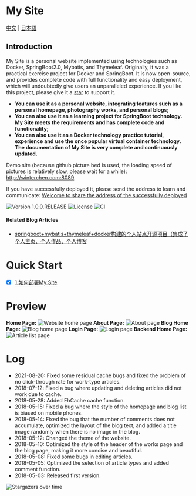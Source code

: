 # My Site

[中文](/doc/README_cn.md) | [日本語](/doc/README_jp.md)

## Introduction

My Site is a personal website implemented using technologies such as Docker, SpringBoot2.0, Mybatis, and Thymeleaf.
Originally, it was a practical exercise project for Docker and SpringBoot. It is now open-source, and provides complete
code with full functionality and easy deployment, which will undoubtedly give users an unparalleled experience. If you
like this project, please give it a [star](<https://github.com/WinterChenS/my-site>) to support it.

- **You can use it as a personal website, integrating features such as a personal homepage, photography works, and
  personal blogs;**
- **You can also use it as a learning project for SpringBoot technology. My Site meets the requirements and has complete
  code and functionality;**
- **You can also use it as a Docker technology practice tutorial, experience and use the once popular virtual container
  technology. The documentation of My Site is very complete and continuously updated.**

Demo site (because github picture bed is used, the loading speed of pictures is relatively slow, please wait for a
while): <http://winterchen.com:8089>

If you have successfully deployed it, please send the address to learn and
communicate: [Welcome to share the address of the successfully deployed](<https://github.com/WinterChenS/my-site/issues/1>)

![Version 1.0.0.RELEASE](<https://img.shields.io/badge/version-1.0.0-yellow.svg>)
[![License](<https://img.shields.io/badge/license-apache-blue.svg>)](<https://github.com/ZHENFENG13/My-Blog/blob/master/LICENSE>)
[![CI](<https://github.com/WinterChenS/my-site/actions/workflows/main.yml/badge.svg>)](<https://github.com/WinterChenS/my-site/actions/workflows/main.yml>)

#### Related Blog Articles

- [springboot+mybatis+thymeleaf+docker构建的个人站点开源项目（集成了个人主页、个人作品、个人博客](<https://blog.csdn.net/winter_chen001/article/details/80266339>)

# Quick Start

- [x]  [1.如何部署My Site](<https://github.com/WinterChenS/my-site/wiki/%E5%A6%82%E4%BD%95%E9%83%A8%E7%BD%B2My-Site>)

# Preview

**Home Page:**
![Website home page](<http://img.winterchen.com/WX20180512-181947@2x.png>)
**About Page:**
![About page](<http://img.winterchen.com/eqqeqqe.png>)
**Blog Home Page:**
![Blog home page](<http://img.winterchen.com/WX20180512-182057@2x.png>)
**Login Page:**
![Login page](<http://img.winterchen.com/tqad8k3tisi01qjtrv47k5nso4.png>)
**Backend Home Page:**
![Article list page](<http://img.winterchen.com/eqeqeqeqe.png>)

# Log

- 2021-08-20: Fixed some residual cache bugs and fixed the problem of no click-through rate for work-type articles.
- 2018-07-12: Fixed a bug where updating and deleting articles did not work due to cache.
- 2018-05-28: Added EhCache cache function.
- 2018-05-15: Fixed a bug where the style of the homepage and blog list is biased on mobile phones.
- 2018-05-14: Fixed the bug that the number of comments does not accumulate, optimized the layout of the blog text, and
  added a title image randomly when there is no image in the blog.
- 2018-05-12: Changed the theme of the website.
- 2018-05-10: Optimized the style of the header of the works page and the blog page, making it more concise and
  beautiful.
- 2018-05-08: Fixed some bugs in editing articles.
- 2018-05-05: Optimized the selection of article types and added comment function.
- 2018-05-03: Released first version.

![Stargazers over time](<https://starchart.cc/WinterChenS/my-site.svg>)
